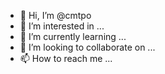 - 👋 Hi, I’m @cmtpo
- 👀 I’m interested in ...
- 🌱 I’m currently learning ...
- 💞️ I’m looking to collaborate on ...
- 📫 How to reach me ...

<!---
cmtpo/cmtpo is a ✨ special ✨ repository because its `README.md` (this file) appears on your GitHub profile.
You can click the Preview link to take a look at your changes.
--->
